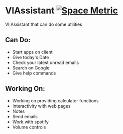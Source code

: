 # VIAssistant                 [![Space Metric](https://tajexume.testspace.com/spaces/188422/badge?token=025f874240eea5b41688b4b486b63e69d960fbdc)](https://tajexume.testspace.com/spaces/188422?utm_campaign=badge&utm_medium=referral&utm_source=test "Test Cases")
VI Assistant that can do some utilities
## Can Do:
- Start apps on client
- Give today's Date
- Check your latest unread emails
- Search on Google
- Give help commands
## Working On:
- Working on providing calculator functions
- Interactivity with web pages
- Notes
- Send emails
- Work with spotify
- Volume controls
